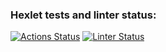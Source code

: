 ### Hexlet tests and linter status:
[![Actions Status](https://github.com/iQwaz/layout-designer-project-lvl1/workflows/hexlet-check/badge.svg)](https://github.com/iQwaz/layout-designer-project-lvl1/actions) 
[![Linter Status](https://github.com/iQwaz/layout-designer-project-lvl1/actions/workflows/htmlcss.yml/badge.svg)](https://github.com/iQwaz/layout-designer-project-lvl1/actions/workflows/htmlcss.yml)